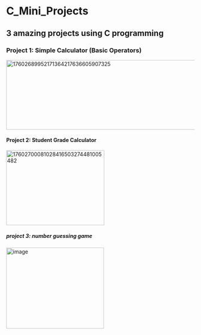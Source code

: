 # C_Mini_Projects

## 3 amazing projects using C programming 


### Project 1: Simple Calculator (Basic Operators)

<img width="618" height="186" alt="17602689952171364217636605907325" src="https://github.com/user-attachments/assets/562a2fc1-7fd3-4350-b1f2-7f8eef034847" />

#### Project 2: Student Grade Calculator

<img width="262" height="200" alt="17602700081028416503274481005482" src="https://github.com/user-attachments/assets/4c4baf97-799a-49ce-bb8b-53a83f0b96f4" />

##### project 3: number guessing game

<img width="261" height="216" alt="image" src="https://github.com/user-attachments/assets/0eee4184-be57-4c4c-90a9-abe56cc875a6" />
